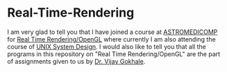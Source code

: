 # Real-Time-Rendering
I am very glad to tell you that I have joined a course at [ASTROMEDICOMP](http://astromedicomp.org/) for [Real Time Rendering/OpenGL](http://astromedicomp.org/opengl/course/) where currently I am also attending the course of [UNIX System Design](http://astromedicomp.org/course/unix/). I would also like to tell you that all the programs in this repository on "Real Time Rendering/OpenGL" are the part of assignments given to us by [Dr. Vijay Gokhale](http://astromedicomp.org/dr-vijay-gokhale/).


